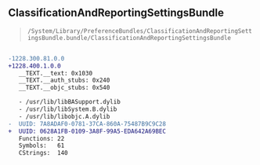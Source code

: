 ## ClassificationAndReportingSettingsBundle

> `/System/Library/PreferenceBundles/ClassificationAndReportingSettingsBundle.bundle/ClassificationAndReportingSettingsBundle`

```diff

-1228.300.81.0.0
+1228.400.1.0.0
   __TEXT.__text: 0x1030
   __TEXT.__auth_stubs: 0x240
   __TEXT.__objc_stubs: 0x540

   - /usr/lib/libBASupport.dylib
   - /usr/lib/libSystem.B.dylib
   - /usr/lib/libobjc.A.dylib
-  UUID: 7A8ADAF0-0781-37CA-860A-75487B9C9C28
+  UUID: 0628A1FB-0109-3A8F-99A5-EDA642A69BEC
   Functions: 22
   Symbols:   61
   CStrings:  140

```
